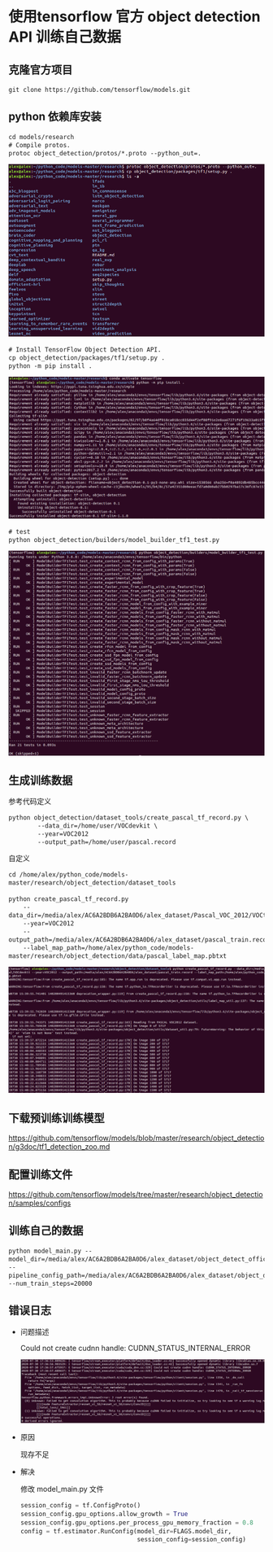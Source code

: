 # 使用tensorflow 官方 object detection API 训练自己数据

## 克隆官方项目

```shell
git clone https://github.com/tensorflow/models.git
```

## python 依赖库安装

```shell
cd models/research
# Compile protos.
protoc object_detection/protos/*.proto --python_out=.
```

![image-20200730174818822](../graph/image-20200730174818822.png)

```shell
# Install TensorFlow Object Detection API.
cp object_detection/packages/tf1/setup.py .
python -m pip install .
```

![image-20200730174851238](../graph/image-20200730174851238.png)

```shell
# test
python object_detection/builders/model_builder_tf1_test.py
```

![image-20200730174911266](../graph/image-20200730174911266.png)

## 生成训练数据

参考代码定义

```shell
python object_detection/dataset_tools/create_pascal_tf_record.py \
        --data_dir=/home/user/VOCdevkit \
        --year=VOC2012
        --output_path=/home/user/pascal.record
```

自定义

```shell
cd /home/alex/python_code/models-master/research/object_detection/dataset_tools

python create_pascal_tf_record.py 
    --data_dir=/media/alex/AC6A2BDB6A2BA0D6/alex_dataset/Pascal_VOC_2012/VOCtrainval/VOCdevkit
    --year=VOC2012 
    --output_path=/media/alex/AC6A2BDB6A2BA0D6/alex_dataset/pascal_train.record 
    --label_map_path=/home/alex/python_code/models-master/research/object_detection/data/pascal_label_map.pbtxt 
```

![image-20200730174943230](../graph/image-20200730174943230.png)

## 下载预训练训练模型

<https://github.com/tensorflow/models/blob/master/research/object_detection/g3doc/tf1_detection_zoo.md>

## 配置训练文件

<https://github.com/tensorflow/models/tree/master/research/object_detection/samples/configs>

## 训练自己的数据

```shell
python model_main.py --model_dir=/media/alex/AC6A2BDB6A2BA0D6/alex_dataset/object_detect_offical/outputs/trained_model --pipeline_config_path=/media/alex/AC6A2BDB6A2BA0D6/alex_dataset/object_detect_offical/configs/ssd_resnet50_v1_fpn_shared_box_predictor_640x640_coco14_sync.config --num_train_steps=20000
```

## 错误日志

* 问题描述

  Could not create cudnn handle: CUDNN_STATUS_INTERNAL_ERROR

  ![image-20200730175012820](../graph/image-20200730175012820.png)

* 原因

  现存不足

* 解决

  修改 model_main.py 文件

  ```python
  session_config = tf.ConfigProto()
  session_config.gpu_options.allow_growth = True
  session_config.gpu_options.per_process_gpu_memory_fraction = 0.8
  config = tf.estimator.RunConfig(model_dir=FLAGS.model_dir,
                                  session_config=session_config)
  ```
  
  

 